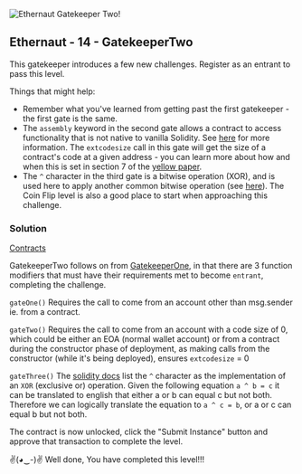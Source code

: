 ![Ethernaut Gatekeeper Two!](https://ethernaut.openzeppelin.com/imgs/BigLevel14.svg)

## Ethernaut - 14 - GatekeeperTwo 

This gatekeeper introduces a few new challenges. Register as an entrant to pass this level.

Things that might help:
- Remember what you've learned from getting past the first gatekeeper - the first gate is the same.
- The ```assembly``` keyword in the second gate allows a contract to access functionality that is not native to vanilla Solidity. See [here](http://solidity.readthedocs.io/en/v0.8.17/assembly.html) for more information. The ```extcodesize``` call in this gate will get the size of a contract's code at a given address - you can learn more about how and when this is set in section 7 of the [yellow paper](https://ethereum.github.io/yellowpaper/paper.pdf).
- The ```^``` character in the third gate is a bitwise operation (XOR), and is used here to apply another common bitwise operation (see [here](http://solidity.readthedocs.io/en/v0.8.17/miscellaneous.html#cheatsheet)). The Coin Flip level is also a good place to start when approaching this challenge.

### Solution
[Contracts](./14-GatekeeperTwo/)

GatekeeperTwo follows on from [GatekeeperOne](./13-GatekeeperOne.md), in that there are 3 function modifiers that must have their requirements met to become ```entrant```, completing the challenge.

```gateOne()``` Requires the call to come from an account other than msg.sender ie. from a contract.

```gateTwo()``` Requires the call to come from an account with a code size of 0, which could be either an EOA (normal wallet account) or from a contract during the constructor phase of deployment, as making calls from the constructor (while it's being deployed), ensures ```extcodesize``` = 0

```gateThree()``` The [solidity docs](http://solidity.readthedocs.io/en/v0.8.17/miscellaneous.html#cheatsheet) list the ```^``` character as the implementation of an ```XOR``` (exclusive or) operation. 
Given the following equation ```a ^ b = c``` it can be translated to english that either a or b can equal c but not both. Therefore we can logically translate the equation to ```a ^ c = b```, or a or c can equal b but not both.


The contract is now unlocked, click the "Submit Instance" button and approve that transaction to complete the level.

✌(◕‿-)✌ Well done, You have completed this level!!!
